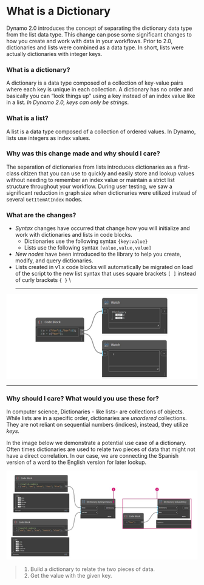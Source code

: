 # What is a Dictionary

Dynamo 2.0 introduces the concept of separating the dictionary data type from the list data type. This change can pose some significant changes to how you create and work with data in your workflows. Prior to 2.0, dictionaries and lists were combined as a data type. In short, lists were actually dictionaries with integer keys.

### **What is a dictionary?**

A dictionary is a data type composed of a collection of key-value pairs where each key is unique in each collection. A dictionary has no order and basically you can “look things up” using a key instead of an index value like in a list. _In Dynamo 2.0, keys can only be strings._

### **What is a list?**

A list is a data type composed of a collection of ordered values. In Dynamo, lists use integers as index values.

### **Why was this change made and why should I care?**

The separation of dictionaries from lists introduces dictionaries as a first-class citizen that you can use to quickly and easily store and lookup values without needing to remember an index value or maintain a strict list structure throughout your workflow. During user testing, we saw a significant reduction in graph size when dictionaries were utilized instead of several `GetItemAtIndex` nodes.

### **What are the changes?**

* _Syntax_ changes have occurred that change how you will initialize and work with dictionaries and lists in code blocks.
  * Dictionaries use the following syntax `{key:value}`
  * Lists use the following syntax `[value,value,value]`
* _New nodes_ have been introduced to the library to help you create, modify, and query dictionaries.
* Lists created in v1.x code blocks will automatically be migrated on load of the script to the new list syntax that uses square brackets `[ ]` instead of curly brackets `{ }` \
  ****

![](<../../.gitbook/assets/what is a dictionary - what are the changes.jpg>)

****

### **Why should I care? What would you use these for?**

In computer science, Dictionaries - like lists- are collections of objects. While lists are in a specific order, dictionaries are _unordered_ collections. They are not reliant on sequential numbers (indices), instead, they utilize _keys._

In the image below we demonstrate a potential use case of a dictionary. Often times dictionaries are used to relate two pieces of data that might not have a direct correlation. In our case, we are connecting the Spanish version of a word to the English version for later lookup.&#x20;

![](<../../.gitbook/assets/what is a dictionary - what would you use these for.jpg>)

> 1. Build a dictionary to relate the two pieces of data.
> 2. Get the value with the given key.
